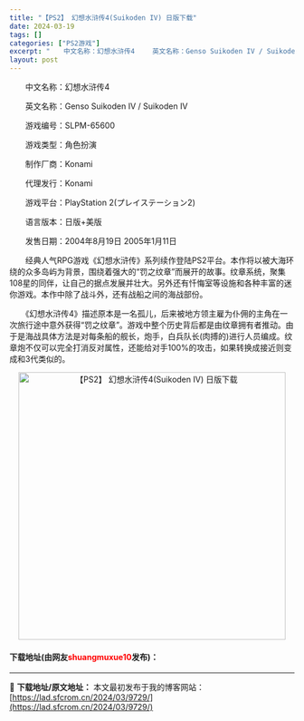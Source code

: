 ```yaml
---
title: "【PS2】 幻想水浒传4(Suikoden IV) 日版下载"
date: 2024-03-19
tags: []
categories: ["PS2游戏"]
excerpt: "　　中文名称：幻想水浒传4 　　英文名称：Genso Suikoden IV / Suikoden IV 　　游戏编号：SLPM-65600 　　游戏类型：角色扮演 　　制作厂商：Konami 　　代理发行：Konami 　　游戏平台：PlayStation 2(プレイステーション2) 　　语言版本&hellip;"
layout: post
---
```


 <p>　　中文名称：幻想水浒传4</p> <p>　　英文名称：Genso Suikoden IV / Suikoden IV</p> <p>　　游戏编号：SLPM-65600</p> <p>　　游戏类型：角色扮演</p> <p>　　制作厂商：Konami</p> <p>　　代理发行：Konami</p> <p>　　游戏平台：PlayStation 2(プレイステーション2)</p> <p>　　语言版本：日版+美版</p> <p>　　发售日期：2004年8月19日 2005年1月11日</p> <p>　　经典人气RPG游戏《幻想水浒传》系列续作登陆PS2平台。本作将以被大海环绕的众多岛屿为背景，围绕着强大的&ldquo;罚之纹章&rdquo;而展开的故事。纹章系统，聚集108星的同伴，让自己的据点发展并壮大。另外还有忏悔室等设施和各种丰富的迷你游戏。本作中除了战斗外，还有战船之间的海战部份。</p> <p>　　《幻想水浒传4》描述原本是一名孤儿，后来被地方领主雇为仆佣的主角在一次旅行途中意外获得&ldquo;罚之纹章&rdquo;。游戏中整个历史背后都是由纹章拥有者推动。由于是海战具体方法是对每条船的舰长，炮手，白兵队长(肉搏的)进行人员编成。纹章炮不仅可以完全打消反对属性，还能给对手100%的攻击，如果转换成接近则变成和3代类似的。</p> <p align="center"><img align="" border="0" src="https://lad.sfcrom.cn/wp-content/uploads/2024/03/20240319_65f998096ecdc.jpg" width="472" alt="【PS2】 幻想水浒传4(Suikoden IV) 日版下载" /></p> <p><h4>下载地址(由网友<font color="red">shuangmuxue10</font>发布)：</h4></p> 

---
📖 **下载地址/原文地址：** 本文最初发布于我的博客网站：[https://lad.sfcrom.cn/2024/03/9729/](https://lad.sfcrom.cn/2024/03/9729/)
